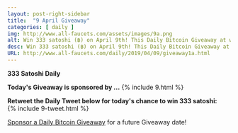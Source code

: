 ```yaml
---
layout: post-right-sidebar
title:  "9 April Giveaway"
categories: [ daily ]
img: http://www.all-faucets.com/assets/images/9a.png
alt: Win 333 satoshi (฿) on April 9th! This Daily Bitcoin Giveaway at www.all-faucets.com is sponsored by Bits-Pays.
desc: Win 333 satoshi (฿) on April 9th! This Daily Bitcoin Giveaway at www.all-faucets.com is sponsored by Bits-Pays.
URL: http://www.all-faucets.com/daily/2019/04/09/giveaway1a.html
---
```

**333 Satoshi Daily**

<b>Today's Giveaway is sponsored by ...</b>
{% include  9.html %}

<b>Retweet the Daily Tweet below for today's chance to win 333 satoshi:</b><br>
{% include  9-tweet.html %}

<a href="http://www.all-faucets.com/daily/2019/03/29/giveaway-sponsorship.html">Sponsor a Daily Bitcoin Giveaway</a> for a future Giveaway date!
